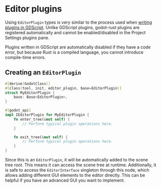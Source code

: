 <!--
  ~ Copyright (c) godot-rust; Bromeon and contributors.
  ~ This Source Code Form is subject to the terms of the Mozilla Public
  ~ License, v. 2.0. If a copy of the MPL was not distributed with this
  ~ file, You can obtain one at https://mozilla.org/MPL/2.0/.
-->

# Editor plugins


Using `EditorPlugin` types is very similar to the process used when [writing plugins in GDScript][gd-plugins].
Unlike GDScript plugins, godot-rust plugins are registered automatically and cannot be enabled/disabled in the
Project Settings plugins pane.

Plugins written in GDScript are automatically disabled if they have a code error, but because Rust is a compiled language,
you cannot introduce compile-time errors.

[gd-plugins]: https://docs.godotengine.org/en/stable/tutorials/plugins/editor/making_plugins.html


## Creating an `EditorPlugin`

```rust
#[derive(GodotClass)]
#[class(tool, init, editor_plugin, base=EditorPlugin)]
struct MyEditorPlugin {
    base: Base<EditorPlugin>,
}

#[godot_api]
impl IEditorPlugin for MyEditorPlugin {
    fn enter_tree(&mut self) {
        // Perform typical plugin operations here.
    }

    fn exit_tree(&mut self) {
        // Perform typical plugin operations here.
    }
}
```

Since this is an `EditorPlugin`, it will be automatically added to the scene tree root. This means it can access the scene tree
at runtime. Additionally, it is safe to access the `EditorInterface` singleton through this node,
which allows adding different GUI elements to the editor directly. This can be helpful if you have an
advanced GUI you want to implement.

<!-- TODO: more plugins from https://docs.godotengine.org/en/stable/tutorials/plugins/editor/index.html -->